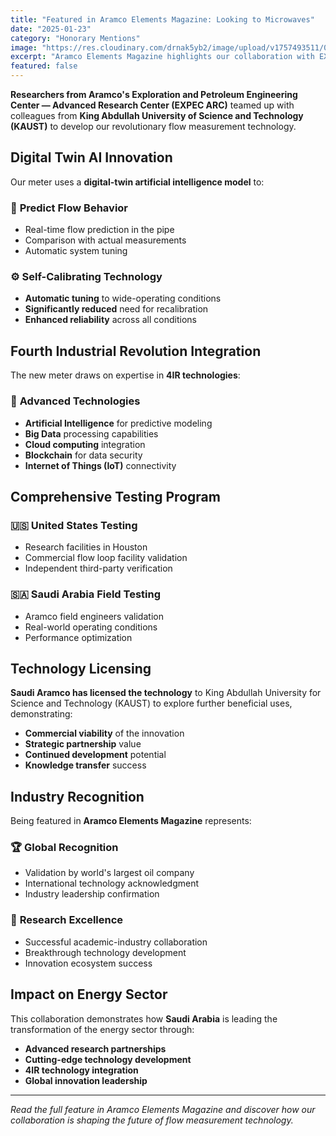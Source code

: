 ```yaml
---
title: "Featured in Aramco Elements Magazine: Looking to Microwaves"
date: "2025-01-23"
category: "Honorary Mentions"
image: "https://res.cloudinary.com/drnak5yb2/image/upload/v1757493511/01_hero_img_flow_ar_bx1wup.webp"
excerpt: "Aramco Elements Magazine highlights our collaboration with EXPEC ARC and KAUST in developing revolutionary microwave-based flow measurement technology."
featured: false
---
```


**Researchers from Aramco's Exploration and Petroleum Engineering Center — Advanced Research Center (EXPEC ARC)** teamed up with colleagues from **King Abdullah University of Science and Technology (KAUST)** to develop our revolutionary flow measurement technology.

## Digital Twin AI Innovation

Our meter uses a **digital-twin artificial intelligence model** to:

### 🔮 **Predict Flow Behavior**
- Real-time flow prediction in the pipe
- Comparison with actual measurements
- Automatic system tuning

### ⚙️ **Self-Calibrating Technology**
- **Automatic tuning** to wide-operating conditions
- **Significantly reduced** need for recalibration
- **Enhanced reliability** across all conditions

## Fourth Industrial Revolution Integration

The new meter draws on expertise in **4IR technologies**:

### 🤖 **Advanced Technologies**
- **Artificial Intelligence** for predictive modeling
- **Big Data** processing capabilities
- **Cloud computing** integration
- **Blockchain** for data security
- **Internet of Things (IoT)** connectivity

## Comprehensive Testing Program

### 🇺🇸 **United States Testing**
- Research facilities in Houston
- Commercial flow loop facility validation
- Independent third-party verification

### 🇸🇦 **Saudi Arabia Field Testing**
- Aramco field engineers validation
- Real-world operating conditions
- Performance optimization

## Technology Licensing

**Saudi Aramco has licensed the technology** to King Abdullah University for Science and Technology (KAUST) to explore further beneficial uses, demonstrating:

- **Commercial viability** of the innovation
- **Strategic partnership** value
- **Continued development** potential
- **Knowledge transfer** success

## Industry Recognition

Being featured in **Aramco Elements Magazine** represents:

### 🏆 **Global Recognition**
- Validation by world's largest oil company
- International technology acknowledgment
- Industry leadership confirmation

### 🔬 **Research Excellence**
- Successful academic-industry collaboration
- Breakthrough technology development
- Innovation ecosystem success

## Impact on Energy Sector

This collaboration demonstrates how **Saudi Arabia** is leading the transformation of the energy sector through:

- **Advanced research partnerships**
- **Cutting-edge technology development**
- **4IR technology integration**
- **Global innovation leadership**

---

*Read the full feature in Aramco Elements Magazine and discover how our collaboration is shaping the future of flow measurement technology.*